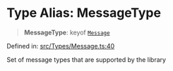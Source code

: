 # Type Alias: MessageType

> **MessageType**: keyof [`Message`](../namespaces/proto/classes/Message.md)

Defined in: [src/Types/Message.ts:40](https://github.com/Fokusdotid/bail/blob/99acc683da8779d62a0509bb4108fdb35cb2b061/src/Types/Message.ts#L40)

Set of message types that are supported by the library
